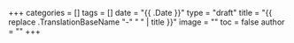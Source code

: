 +++
categories = []
tags = []
date = "{{ .Date }}"
type = "draft"
title = "{{ replace .TranslationBaseName "-" " " | title }}"
image = ""
toc = false
author = ""
+++
